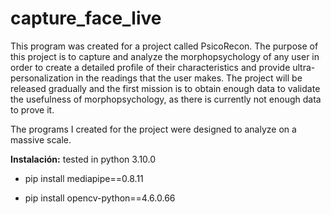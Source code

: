 # capture_face_live

This program was created for a project called PsicoRecon. The purpose of this project is to capture and analyze the morphopsychology of any user in order to create a detailed profile of their characteristics and provide ultra-personalization in the readings that the user makes. The project will be released gradually and the first mission is to obtain enough data to validate the usefulness of morphopsychology, as there is currently not enough data to prove it.

The programs I created for the project were designed to analyze on a massive scale.

**Instalación:** tested in python 3.10.0

- pip install mediapipe==0.8.11

- pip install opencv-python==4.6.0.66
